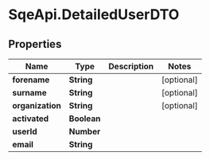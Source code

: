 # SqeApi.DetailedUserDTO

## Properties

Name | Type | Description | Notes
------------ | ------------- | ------------- | -------------
**forename** | **String** |  | [optional] 
**surname** | **String** |  | [optional] 
**organization** | **String** |  | [optional] 
**activated** | **Boolean** |  | 
**userId** | **Number** |  | 
**email** | **String** |  | 



